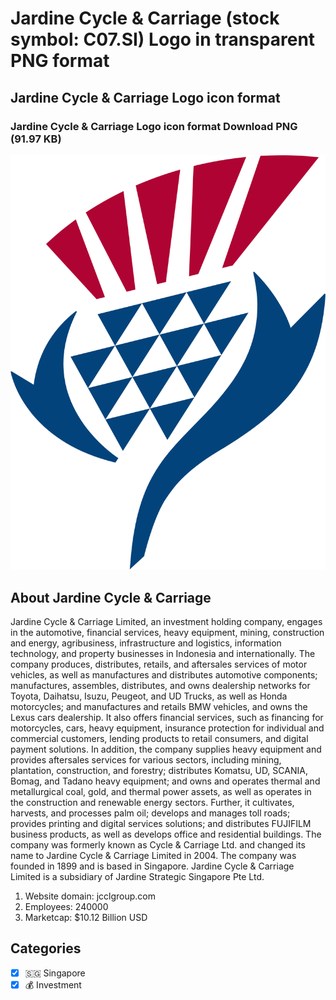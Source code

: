 # Jardine Cycle & Carriage (stock symbol: C07.SI) Logo in transparent PNG format

## Jardine Cycle & Carriage Logo icon format

### Jardine Cycle & Carriage Logo icon format Download PNG (91.97 KB)

![Jardine Cycle & Carriage Logo icon format Download PNG (91.97 KB)](/img/orig/C07.SI-19b8b308.png)

## About Jardine Cycle & Carriage

Jardine Cycle & Carriage Limited, an investment holding company, engages in the automotive, financial services, heavy equipment, mining, construction and energy, agribusiness, infrastructure and logistics, information technology, and property businesses in Indonesia and internationally. The company produces, distributes, retails, and aftersales services of motor vehicles, as well as manufactures and distributes automotive components; manufactures, assembles, distributes, and owns dealership networks for Toyota, Daihatsu, Isuzu, Peugeot, and UD Trucks, as well as Honda motorcycles; and manufactures and retails BMW vehicles, and owns the Lexus cars dealership. It also offers financial services, such as financing for motorcycles, cars, heavy equipment, insurance protection for individual and commercial customers, lending products to retail consumers, and digital payment solutions. In addition, the company supplies heavy equipment and provides aftersales services for various sectors, including mining, plantation, construction, and forestry; distributes Komatsu, UD, SCANIA, Bomag, and Tadano heavy equipment; and owns and operates thermal and metallurgical coal, gold, and thermal power assets, as well as operates in the construction and renewable energy sectors. Further, it cultivates, harvests, and processes palm oil; develops and manages toll roads; provides printing and digital services solutions; and distributes FUJIFILM business products, as well as develops office and residential buildings. The company was formerly known as Cycle & Carriage Ltd. and changed its name to Jardine Cycle & Carriage Limited in 2004. The company was founded in 1899 and is based in Singapore. Jardine Cycle & Carriage Limited is a subsidiary of Jardine Strategic Singapore Pte Ltd.

1. Website domain: jcclgroup.com
2. Employees: 240000
3. Marketcap: $10.12 Billion USD


## Categories
- [x] 🇸🇬 Singapore
- [x] 💰 Investment
